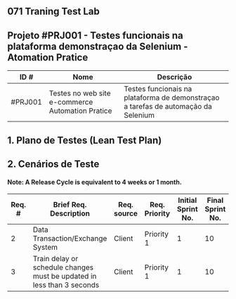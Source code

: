 ## 071 Traning Test Lab

## Projeto #PRJ001 - Testes funcionais na plataforma demonstraçao da Selenium - Atomation Pratice

|ID #| Nome | Descrição |
|-|-|-|
|#PRJ001|Testes no web site e-commerce Automation Pratice|Testes funcionais na plataforma de demonstraçao a tarefas de automação da Selenium|



## 1. Plano de Testes (Lean Test Plan)


## 2. Cenários de Teste


#### Note: A Release Cycle is equivalent to 4 weeks or 1 month.
|Req. #| Brief Req. Description | Req. source | Req. Priority | Initial Sprint No. | Final Sprint No. | Req. Status |
|-|-|-|-|-|-|-|
|2|Data Transaction/Exchange System|Client|Priority 1|1|10|Accepted for this Release|
|3|Train delay or schedule changes must be updated in less than 3 seconds|Client|Priority 1|1|10|Accepted for this Release|

